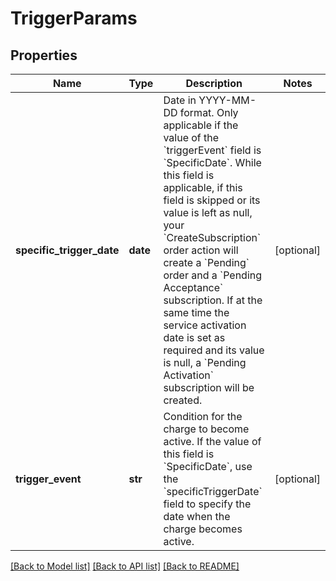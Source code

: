 # TriggerParams

## Properties
Name | Type | Description | Notes
------------ | ------------- | ------------- | -------------
**specific_trigger_date** | **date** | Date in YYYY-MM-DD format. Only applicable if the value of the &#x60;triggerEvent&#x60; field is &#x60;SpecificDate&#x60;.   While this field is applicable, if this field is skipped or its value is left as null, your &#x60;CreateSubscription&#x60; order action will create a &#x60;Pending&#x60; order and a &#x60;Pending Acceptance&#x60; subscription. If at the same time the service activation date is set as required and its value is null, a &#x60;Pending Activation&#x60; subscription will be created.  | [optional] 
**trigger_event** | **str** | Condition for the charge to become active.  If the value of this field is &#x60;SpecificDate&#x60;, use the &#x60;specificTriggerDate&#x60; field to specify the date when the charge becomes active.  | [optional] 

[[Back to Model list]](../README.md#documentation-for-models) [[Back to API list]](../README.md#documentation-for-api-endpoints) [[Back to README]](../README.md)

